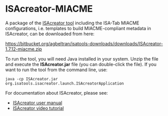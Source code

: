 # ISAcreator-MIACME
A package of the [ISAcreator tool](http://github.com/ISA-tools/ISAcreator) including the ISA-Tab MIACME configurations, i.e. templates to build MIACME-compliant metadata in ISAcreator, can be downloaded from here:

https://bitbucket.org/agbeltran/isatools-downloads/downloads/ISAcreator-1.7.12-miacme.zip

To run the tool, you will need Java installed in your system. Unzip the file and execute the **ISAcreator.jar** file (you can double-click the file). If you want to run the tool from the command line, use:

```
java -cp ISAcreator.jar org.isatools.isacreator.launch.ISAcreatorApplication
```

For documentation about ISAcreator, please see:
- [ISAcreator user manual](http://isatab.sourceforge.net/isahelp/ch04.html)
- [ISAcreator video tutorial](https://www.youtube.com/watch?v=abIEtSUrJNY)
